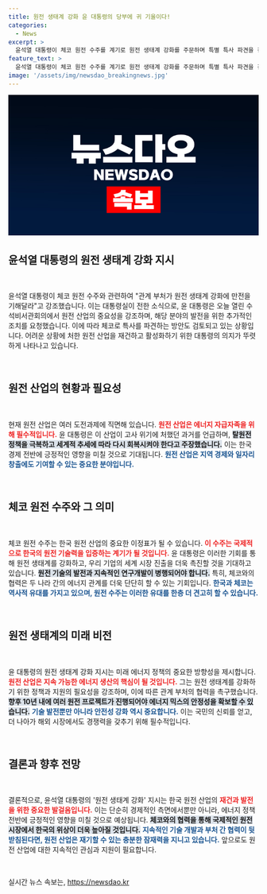 ```yaml
---
title: 원전 생태계 강화 윤 대통령의 당부에 귀 기울이다!
categories:
  - News
excerpt: >
  윤석열 대통령이 체코 원전 수주를 계기로 원전 생태계 강화를 주문하며 특별 특사 파견을 검토한다고 밝혔습니다. 원전 산업 회복을 위한 기획이 주목받고 있습니다!
feature_text: >
  윤석열 대통령이 체코 원전 수주를 계기로 원전 생태계 강화를 주문하며 특별 특사 파견을 검토한다고 밝혔습니다. 원전 산업 회복을 위한 기획이 주목받고 있습니다!
image: '/assets/img/newsdao_breakingnews.jpg'
---
```


<p><img src="/assets/img/newsdao_breakingnews.jpg" alt="ranknews 속보" /></p>

<h2 data-ke-size="size26">윤석열 대통령의 원전 생태계 강화 지시</h2>

<p data-ke-size="size16">&nbsp;</p>

<p data-ke-size="size16">윤석열 대통령이 체코 원전 수주와 관련하여 "관계 부처가 원전 생태계 강화에 만전을 기해달라"고 강조했습니다. 이는 대통령실이 전한 소식으로, 윤 대통령은 오늘 열린 수석비서관회의에서 원전 산업의 중요성을 강조하며, 해당 분야의 발전을 위한 추가적인 조치를 요청했습니다. 이에 따라 체코로 특사를 파견하는 방안도 검토되고 있는 상황입니다. 어려운 상황에 처한 원전 산업을 재건하고 활성화하기 위한 대통령의 의지가 뚜렷하게 나타나고 있습니다.</p>

<p data-ke-size="size16">&nbsp;</p>

<h2 data-ke-size="size26">원전 산업의 현황과 필요성</h2>

<p data-ke-size="size16">&nbsp;</p>

<p data-ke-size="size16">현재 원전 산업은 여러 도전과제에 직면해 있습니다. <b><span style="color: #ee2323;">원전 산업은 에너지 자급자족을 위해 필수적입니다.</span></b> 윤 대통령은 이 산업이 고사 위기에 처했던 과거를 언급하며, <b><span style="background-color: #21538527;">탈원전 정책을 극복하고 세계적 추세에 따라 다시 회복시켜야 한다고 주장했습니다.</span></b> 이는 한국 경제 전반에 긍정적인 영향을 미칠 것으로 기대됩니다. <b><span style="color: #1a5490;">원전 산업은 지역 경제와 일자리 창출에도 기여할 수 있는 중요한 분야입니다.</span></b></p>

<p data-ke-size="size16">&nbsp;</p>

<h2 data-ke-size="size26">체코 원전 수주와 그 의미</h2>

<p data-ke-size="size16">&nbsp;</p>

<p data-ke-size="size16">체코 원전 수주는 한국 원전 산업의 중요한 이정표가 될 수 있습니다. <b><span style="color: #ee2323;">이 수주는 국제적으로 한국의 원전 기술력을 입증하는 계기가 될 것입니다.</span></b> 윤 대통령은 이러한 기회를 통해 원전 생태계를 강화하고, 우리 기업의 세계 시장 진출을 더욱 촉진할 것을 기대하고 있습니다. <b><span style="background-color: #21538527;">원전 기술의 발전과 지속적인 연구개발이 병행되어야 합니다.</span></b> 특히, 체코와의 협력은 두 나라 간의 에너지 관계를 더욱 단단히 할 수 있는 기회입니다. <b><span style="color: #1a5490;">한국과 체코는 역사적 유대를 가지고 있으며, 원전 수주는 이러한 유대를 한층 더 견고히 할 수 있습니다.</span></b></p>

<p data-ke-size="size16">&nbsp;</p>

<h2 data-ke-size="size26">원전 생태계의 미래 비전</h2>

<p data-ke-size="size16">&nbsp;</p>

<p data-ke-size="size16">윤 대통령의 원전 생태계 강화 지시는 미래 에너지 정책의 중요한 방향성을 제시합니다. <b><span style="color: #ee2323;">원전 산업은 지속 가능한 에너지 생산의 핵심이 될 것입니다.</span></b> 그는 원전 생태계를 강화하기 위한 정책과 지원의 필요성을 강조하며, 이에 따른 관계 부처의 협력을 촉구했습니다. <b><span style="background-color: #21538527;">향후 10년 내에 여러 원전 프로젝트가 진행되어야 에너지 믹스의 안정성을 확보할 수 있습니다.</span></b> <b><span style="color: #1a5490;">기술 발전뿐만 아니라 안전성 강화 역시 중요합니다.</span></b> 이는 국민의 신뢰를 얻고, 더 나아가 해외 시장에서도 경쟁력을 갖추기 위해 필수적입니다.</p>

<p data-ke-size="size16">&nbsp;</p>

<h2 data-ke-size="size26">결론과 향후 전망</h2>

<p data-ke-size="size16">&nbsp;</p>

<p data-ke-size="size16">결론적으로, 윤석열 대통령의 '원전 생태계 강화' 지시는 한국 원전 산업의 <b><span style="color: #ee2323;">재건과 발전을 위한 중요한 발걸음입니다.</span></b> 이는 단순히 경제적인 측면에서뿐만 아니라, 에너지 정책 전반에 긍정적인 영향을 미칠 것으로 예상됩니다. <b><span style="background-color: #21538527;">체코와의 협력을 통해 국제적인 원전 시장에서 한국의 위상이 더욱 높아질 것입니다.</span></b> <b><span style="color: #1a5490;">지속적인 기술 개발과 부처 간 협력이 뒷받침된다면, 원전 산업은 재기할 수 있는 충분한 잠재력을 지니고 있습니다.</span></b> 앞으로도 원전 산업에 대한 지속적인 관심과 지원이 필요합니다.</p>

<p data-ke-size="size16">&nbsp;</p>
실시간 뉴스 속보는, <a href="https://newsdao.kr" rel="dofollow">https://newsdao.kr</a>


